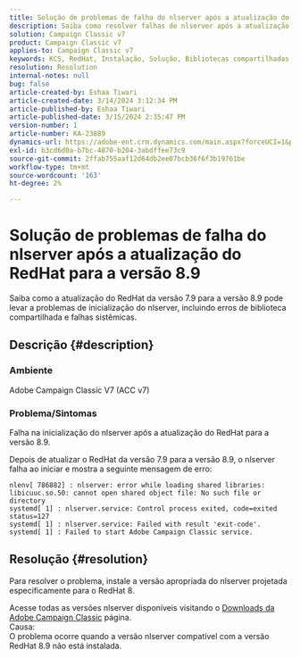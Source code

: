 ```yaml
---
title: Solução de problemas de falha do nlserver após a atualização do RedHat para a versão 8.9
description: Saiba como resolver falhas de nlserver após a atualização do RedHat para a versão 8.9, incluindo erros de biblioteca compartilhada e problemas de serviço do Adobe Campaign Classic.
solution: Campaign Classic v7
product: Campaign Classic v7
applies-to: Campaign Classic v7
keywords: KCS, RedHat, Instalação, Solução, Bibliotecas compartilhadas, Versão 7.9, Versão 8.9, Atualização, nlserver, código de saída
resolution: Resolution
internal-notes: null
bug: false
article-created-by: Eshaa Tiwari
article-created-date: 3/14/2024 3:12:34 PM
article-published-by: Eshaa Tiwari
article-published-date: 3/15/2024 2:35:47 PM
version-number: 1
article-number: KA-23889
dynamics-url: https://adobe-ent.crm.dynamics.com/main.aspx?forceUCI=1&pagetype=entityrecord&etn=knowledgearticle&id=ff036546-15e2-ee11-904c-6045bd03c412
exl-id: b3cd6d0a-b7bc-4870-b204-3abdffee73c9
source-git-commit: 2ffab755aaf12d64db2ee07bcb36f6f3b19761be
workflow-type: tm+mt
source-wordcount: '163'
ht-degree: 2%

---
```


# Solução de problemas de falha do nlserver após a atualização do RedHat para a versão 8.9


Saiba como a atualização do RedHat da versão 7.9 para a versão 8.9 pode levar a problemas de inicialização do nlserver, incluindo erros de biblioteca compartilhada e falhas sistêmicas.

## Descrição {#description}


### Ambiente

Adobe Campaign Classic V7 (ACC v7)

### Problema/Sintomas

Falha na inicialização do nlserver após a atualização do RedHat para a versão 8.9.

Depois de atualizar o RedHat da versão 7.9 para a versão 8.9, o nlserver falha ao iniciar e mostra a seguinte mensagem de erro:


```
nlenv[ 786882] : nlserver: error while loading shared libraries: libicuuc.so.50: cannot open shared object file: No such file or directory
systemd[ 1] : nlserver.service: Control process exited, code=exited status=127
systemd[ 1] : nlserver.service: Failed with result 'exit-code'.
systemd[ 1] : Failed to start Adobe Campaign Classic service.
```





## Resolução {#resolution}


Para resolver o problema, instale a versão apropriada do nlserver projetada especificamente para o RedHat 8.

Acesse todas as versões nlserver disponíveis visitando o [Downloads da Adobe Campaign Classic](https://experience.adobe.com/#/downloads/content/software-distribution/br/campaign.html) página.
<br>Causa: <br>
O problema ocorre quando a versão nlserver compatível com a versão RedHat 8.9 não está instalada.
